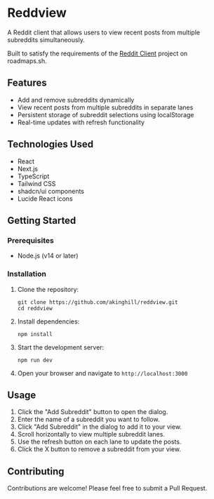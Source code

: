 # Reddview

A Reddit client that allows users to view recent posts from multiple subreddits simultaneously.

Built to satisfy the requirements of the [Reddit Client](https://roadmap.sh/projects/reddit-client) project on roadmaps.sh.

## Features

- Add and remove subreddits dynamically
- View recent posts from multiple subreddits in separate lanes
- Persistent storage of subreddit selections using localStorage
- Real-time updates with refresh functionality

## Technologies Used

- React
- Next.js
- TypeScript
- Tailwind CSS
- shadcn/ui components
- Lucide React icons

## Getting Started

### Prerequisites

- Node.js (v14 or later)

### Installation

1. Clone the repository:

   ```
   git clone https://github.com/akinghill/reddview.git
   cd reddview
   ```

2. Install dependencies:

   ```
   npm install
   ```

3. Start the development server:

   ```
   npm run dev
   ```

4. Open your browser and navigate to `http://localhost:3000`

## Usage

1. Click the "Add Subreddit" button to open the dialog.
2. Enter the name of a subreddit you want to follow.
3. Click "Add Subreddit" in the dialog to add it to your view.
4. Scroll horizontally to view multiple subreddit lanes.
5. Use the refresh button on each lane to update the posts.
6. Click the X button to remove a subreddit from your view.

## Contributing

Contributions are welcome! Please feel free to submit a Pull Request.
